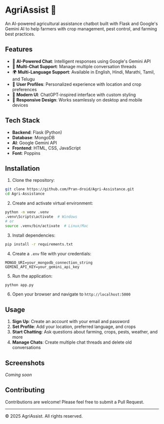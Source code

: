 # AgriAssist 🌾

An AI-powered agricultural assistance chatbot built with Flask and Google's Gemini AI to help farmers with crop management, pest control, and farming best practices.

## Features

- 🤖 **AI-Powered Chat**: Intelligent responses using Google's Gemini API
- 💬 **Multi-Chat Support**: Manage multiple conversation threads
- 🌍 **Multi-Language Support**: Available in English, Hindi, Marathi, Tamil, and Telugu
- 👤 **User Profiles**: Personalized experience with location and crop preferences
- 🎨 **Modern UI**: ChatGPT-inspired interface with custom styling
- 📱 **Responsive Design**: Works seamlessly on desktop and mobile devices

## Tech Stack

- **Backend**: Flask (Python)
- **Database**: MongoDB
- **AI**: Google Gemini API
- **Frontend**: HTML, CSS, JavaScript
- **Font**: Poppins

## Installation

1. Clone the repository:
```bash
git clone https://github.com/Pran-droid/Agri-Assistance.git
cd Agri-Assistance
```

2. Create and activate virtual environment:
```bash
python -m venv .venv
.venv\Scripts\activate  # Windows
# or
source .venv/bin/activate  # Linux/Mac
```

3. Install dependencies:
```bash
pip install -r requirements.txt
```

4. Create a `.env` file with your credentials:
```
MONGO_URI=your_mongodb_connection_string
GEMINI_API_KEY=your_gemini_api_key
```

5. Run the application:
```bash
python app.py
```

6. Open your browser and navigate to `http://localhost:5000`

## Usage

1. **Sign Up**: Create an account with your email and password
2. **Set Profile**: Add your location, preferred language, and crops
3. **Start Chatting**: Ask questions about farming, crops, pests, weather, and more
4. **Manage Chats**: Create multiple chat threads and delete old conversations

## Screenshots

*Coming soon*

## Contributing

Contributions are welcome! Please feel free to submit a Pull Request.

---

© 2025 AgriAssist. All rights reserved.

